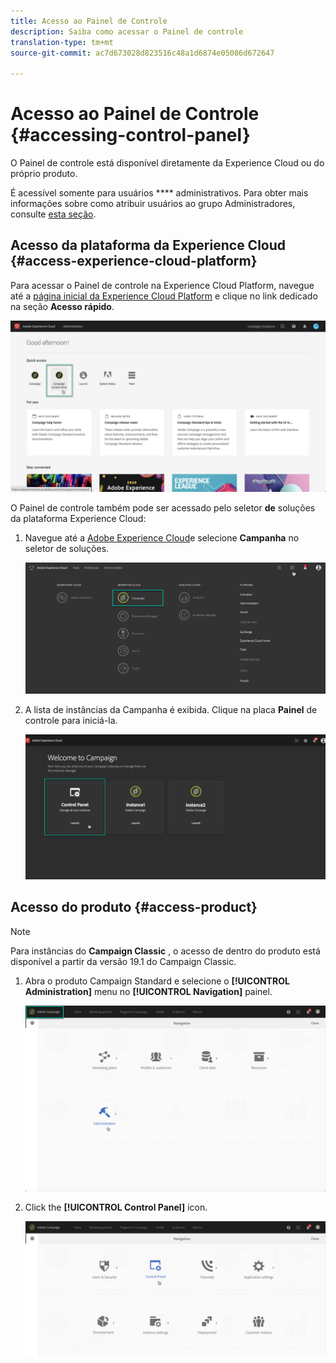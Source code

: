 ```yaml
---
title: Acesso ao Painel de Controle
description: Saiba como acessar o Painel de controle
translation-type: tm+mt
source-git-commit: ac7d673028d823516c48a1d6874e05086d672647

---
```



# Acesso ao Painel de Controle {#accessing-control-panel}

O Painel de controle está disponível diretamente da Experience Cloud ou do próprio produto.

É acessível somente para usuários **** administrativos. Para obter mais informações sobre como atribuir usuários ao grupo Administradores, consulte [esta seção](../../discover/using/managing-permissions.md).

## Acesso da plataforma da Experience Cloud {#access-experience-cloud-platform}

Para acessar o Painel de controle na Experience Cloud Platform, navegue até a [página inicial da Experience Cloud Platform](https://amc.experiencecloud.adobe.com/) e clique no link dedicado na seção **Acesso rápido**.

![](assets/quickaccess.png)

O Painel de controle também pode ser acessado pelo seletor **de** soluções da plataforma Experience Cloud:

1. Navegue até a [Adobe Experience Cloud](https://amc.experiencecloud.adobe.com/)e selecione **Campanha** no seletor de soluções.

   ![](assets/control_panel_access1.png)

1. A lista de instâncias da Campanha é exibida. Clique na placa **Painel** de controle para iniciá-la.

   ![](assets/control_panel_access2NEW.png)

## Acesso do produto {#access-product}

>[!NOTE]
>
>Para instâncias do **Campaign Classic** , o acesso de dentro do produto está disponível a partir da versão 19.1 do Campaign Classic.

1. Abra o produto Campaign Standard e selecione o **[!UICONTROL Administration]** menu no **[!UICONTROL Navigation]** painel.

   ![](assets/control_panel_access3.png)

1. Click the **[!UICONTROL Control Panel]** icon.

   ![](assets/control_panel_access4new.png)
